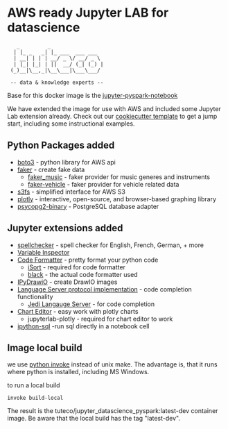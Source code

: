 # AWS ready Jupyter LAB for datascience
```
   _         _                 
  | |_ _   _| |_ ___  ___ ___  
  | __| | | | __/ _ \/ __/ _ \ 
  | |_| |_| | ||  __/ (_| (_) |
 (_)__|\__,_|\__\___|\___\___/ 
 
 -- data & knowledge experts --                              
```
Base for this docker image is the [jupyter-pyspark-notebook](https://jupyter-docker-stacks.readthedocs.io/en/latest/using/selecting.html#jupyter-pyspark-notebook)

We have extended the image for use with AWS and included some Jupyter Lab extension already.
Check out our [cookiecutter template](https://github.com/tuteco/cookiecutter-jupyter-aws-docker) to get a jump start, 
including some instructional examples.

## Python Packages added
- [boto3](https://boto3.amazonaws.com/v1/documentation/api/latest/index.html) - python library for AWS api 
- [faker](https://faker.readthedocs.io/en/stable/index.html) - create fake data
  - [faker_music](https://pypi.org/project/faker_music/) - faker provider for music generes and instruments
  - [faker-vehicle](https://pypi.org/project/faker-vehicle/) - faker provider for vehicle related data
- [s3fs](https://s3fs.readthedocs.io/en/latest/) - simplified interface for AWS S3
- [plotly](https://github.com/plotly/plotly.py) - interactive, open-source, and browser-based graphing library
- [psycopg2-binary](https://pypi.org/project/psycopg2-binary/) - PostgreSQL database adapter

## Jupyter extensions added
- [spellchecker](https://github.com/jupyterlab-contrib/spellchecker) - spell checker for English, French, German, + more
- [Variable Inspector](https://github.com/lckr/jupyterlab-variableInspector)
- [Code Formatter](https://jupyterlab-code-formatter.readthedocs.io/en/latest/) - pretty format your python code
    - [iSort](https://pypi.org/project/isort/) - required for code formatter
    - [black](https://black.readthedocs.io/en/stable/index.html) - the actual code formatter used
- [IPyDrawiO](https://ipydrawio.readthedocs.io/en/stable/) - create DrawIO images
- [Language Server protocol implementation](https://github.com/krassowski/jupyterlab-lsp) - code completion functionality
  - [Jedi Langauge Server](https://github.com/pappasam/jedi-language-server) - for code completion
- [Chart Editor](https://github.com/plotly/jupyterlab-chart-editor) - easy work with plotly charts
  - jupyterlab-plotly - required for chart editor to work
- [ipython-sql](https://github.com/catherinedevlin/ipython-sql)  -run sql directly in a notebook cell

## Image local build
we use [python invoke](https://www.pyinvoke.org) instead of unix make. 
The advantage is, that it runs where python is installed, including MS Windows.

to run a local build
```
invoke build-local
```

The result is the tuteco/jupyter_datascience_pyspark:latest-dev container image.
Be aware that the local build has the tag "latest-dev".



